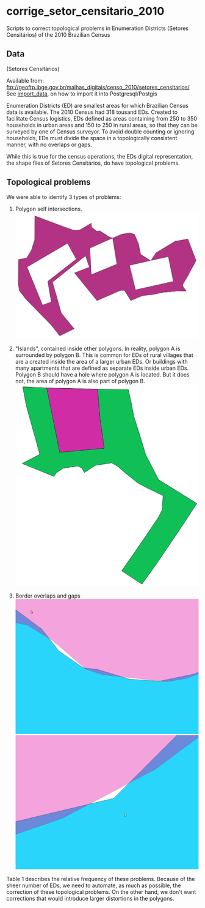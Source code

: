 # corrige_setor_censitario_2010
Scripts to correct topological problems in Enumeration Districts (Setores Censitários) of the 2010 Brazilian Census

## Data
(Setores Censitários)

Available from: ftp://geoftp.ibge.gov.br/malhas_digitais/censo_2010/setores_censitarios/
See [import_data](import_data.md.txt), on how to import it into Postgresql/Postgis


Enumeration Districts  (ED) are smallest areas for which Brazilian Census data is available. The 2010 Census had 318 tousand EDs. 
Created to facilitate Census logistics, EDs defined as areas containing from 250 to 350 households in urban areas and 150 to 250 in rural areas, so that they can be surveyed by one of Census surveyor. 
To avoid double counting or ignoring households, EDs must divide the space in a topologically consistent manner, with no overlaps or gaps. 

While this is true for the census operations, the EDs digital representation, the shape files of Setores Censitários, do have topological problems. 

## Topological problems

We were able to identify 3 types of problems: 

1. Polygon self intersections.
![self_intersections](aux_data/ring_self_intersection.png)

2. "Islands", contained inside other polygons. In reality, polygon A is surrounded by polygon B. This is common for EDs of rural villages that are a created inside the area of a larger urban EDs. Or buildings with many apartments that are defined as separate EDs inside urban EDs.  
Polygon B should have a hole where polygon A is located. But it does not, the area of polygon A is also part of polygon B. 
![islands](aux_data/islands.png)

3. Border overlaps and gaps
![borderError1](aux_data/borderError1.png)
![borderError2](aux_data/borderError2.png)

Table 1 describes the relative frequency of these problems. Because of the sheer number of EDs, we need to automate, as much as possible, the correction of these topological problems. On the other hand, we don't want corrections that would introduce larger distortions in the polygons. 




